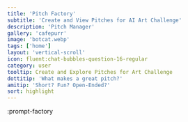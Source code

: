 ```yaml
---
title: 'Pitch Factory'
subtitle: 'Create and View Pitches for AI Art Challenge'
description: 'Pitch Manager'
gallery: 'cafepurr'
image: 'botcat.webp'
tags: ['home']
layout: 'vertical-scroll'
icon: fluent:chat-bubbles-question-16-regular
category: user
tooltip: Create and Explore Pitches for Art Challenge
dottitip: 'What makes a great pitch?'
amitip: 'Short? Fun? Open-Ended?'
sort: highlight
---
```


:prompt-factory

